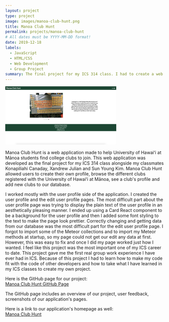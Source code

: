 ```yaml
---
layout: project
type: project
image: images/manoa-club-hunt.png
title: Manoa Club Hunt
permalink: projects/manoa-club-hunt
# All dates must be YYYY-MM-DD format!
date: 2019-12-18
labels:
  - JavaScript
  - HTML/CSS
  - Web Development
  - Group Project
summary: The final project for my ICS 314 class. I had to create a web application in a group with three other students.
---
```


<img alt="manoa club hunt landing page" src="../images/manoa-club-hunt.png" width="70%">

Manoa Club Hunt is a web application made to help University of Hawaiʻi at Mānoa students find college clubs to join.
This web application was developed as the final project for my ICS 314 class alongside my classmates Konapiliahi Canaday, Xandrew Julian and Sun Young Kim. 
Manoa Club Hunt allowed users to create their own profile, browse the different clubs registered with the University of Hawaiʻi at Mānoa, see a club's profile and add new clubs to our database. 
 
I worked mostly with the user profile side of the application.
I created the user profile and the edit user profile pages. 
The most difficult part about the user profile page was trying to display the plain text of the user profile in an aesthetically pleasing manner.
I ended up using a Card React component to be a background for the user profile and then I added some font styling to the text to make the page look prettier. 
Correctly changing and getting data from our database was the most difficult part for the edit user profile page.
I forgot to import some of the Meteor collections and to import my Meteor methods at startup, so my page could not get our edit any data at first.
However, this was easy to fix and once I did my page worked just how I wanted.
I feel like this project was the most important one of my ICS career to date. 
This project gave me the first real group work experience I have ever had in ICS.
Because of this project I had to learn how to make my code fit with the code of other developers and how to take what I have learned in my ICS classes to create my own project.
  

Here is the GitHub page for our project: 
<br>
<a href="https://manoa-club-hunt.github.io/">Manoa Club Hunt GitHub Page</a>

The GitHub page includes an overview of our project, user feedback, screenshots of our application's pages.

Here is a link to our application's homepage as well: 
<br>
<a href="http://manoa-club-hunt.meteorapp.com/#/">Manoa Club Hunt</a>
